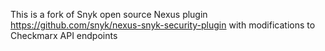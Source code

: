 This is a fork of Snyk open source Nexus plugin https://github.com/snyk/nexus-snyk-security-plugin with modifications to Checkmarx API endpoints
